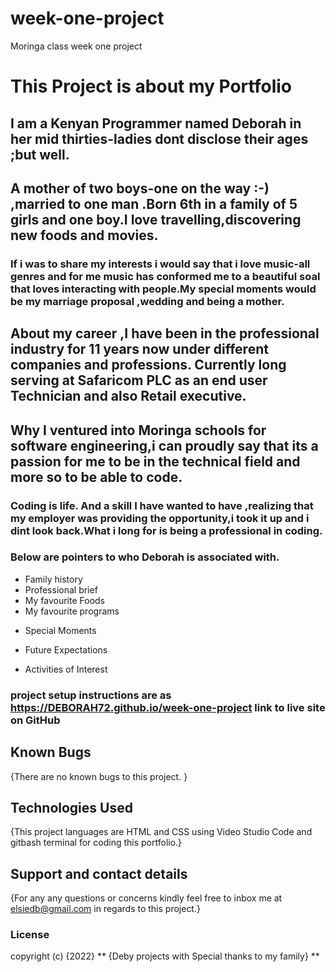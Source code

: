 # week-one-project
Moringa class week one project
# This Project is about my Portfolio 

## I am a Kenyan Programmer named Deborah in her mid thirties-ladies dont disclose their ages ;but well.
## A mother of two boys-one on the way :-) ,married to one man .Born 6th in a family of 5 girls and one boy.I love travelling,discovering new foods and movies.
### If i was to share my interests i would say that i love music-all genres and for me music has conformed me to a beautiful soal that loves interacting with people.My special moments would be my marriage proposal ,wedding and being a mother.

## About my career ,I have been in the professional industry for 11 years now under different companies and professions. Currently long serving at Safaricom PLC as an end user Technician and also Retail executive.

## Why I ventured into Moringa schools for software engineering,i can proudly say that its a passion for me to be in the technical field and more so to be able to code.

### Coding is life. And a skill I have wanted to have ,realizing that my employer was providing the opportunity,i took it up and i dint look back.What i long for is being a professional in coding.


### Below are pointers to who Deborah is associated with.

- Family history
- Professional brief
- My favourite Foods
- My favourite programs
* Special Moments
- Future Expectations
* Activities of Interest
### project setup instructions are as https://DEBORAH72.github.io/week-one-project link to live site on GitHub


## Known Bugs
{There are no known bugs to this project. }


## Technologies Used
{This project languages are  HTML and CSS using Video Studio Code and gitbash terminal for coding this portfolio.}


## Support and contact details
{For any any questions or concerns kindly feel free to inbox me at elsiedb@gmail.com in regards to this project.}
### License

  copyright (c) {2022} ** {Deby projects with Special thanks to my family} **
